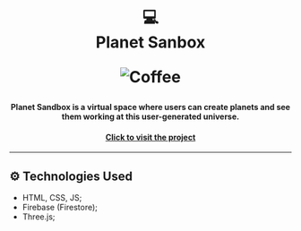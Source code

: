 <h1 align="center">
  💻<br>Planet Sanbox
  
  ![Coffee](https://img.shields.io/badge/%C3%89%20tudo%20culpa-do%20caf%C3%A9-brown?style=for-the-badge)
</h1>

<h4 align="center">
  Planet Sandbox is a virtual space where users can create planets and see them working at this user-generated universe.
<h4 align="center"><a href="https://planetsandbox.web.app">Click to visit the project</a></h4>

---

## ⚙️ Technologies Used

- HTML, CSS, JS;
- Firebase (Firestore);
- Three.js;
